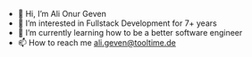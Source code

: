- 👋 Hi, I’m Ali Onur Geven
- 👀 I’m interested in Fullstack Development for 7+ years
- 🌱 I’m currently learning how to be a better software engineer
- 📫 How to reach me ali.geven@tooltime.de

<!---
aligeventt/aligeventt is a ✨ special ✨ repository because its `README.md` (this file) appears on your GitHub profile.
You can click the Preview link to take a look at your changes.
--->
